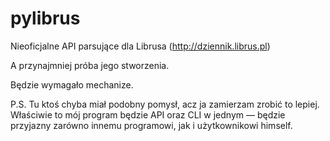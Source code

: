 pylibrus
========

Nieoficjalne API parsujące dla Librusa (http://dziennik.librus.pl)






A przynajmniej próba jego stworzenia.


Będzie wymagało mechanize.


P.S. Tu ktoś chyba miał podobny pomysł, acz ja zamierzam zrobić to lepiej. Właściwie to mój program będzie API oraz CLI w jednym — będzie przyjazny zarówno innemu programowi, jak i użytkownikowi himself.
